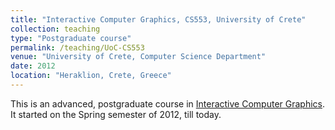 ```yaml
---
title: "Interactive Computer Graphics, CS553, University of Crete"
collection: teaching
type: "Postgraduate course"
permalink: /teaching/UoC-CS553
venue: "University of Crete, Computer Science Department"
date: 2012
location: "Heraklion, Crete, Greece"
---
```


This is an advanced, postgraduate course in [Interactive Computer Graphics](https://www.csd.uoc.gr/CSD/index.jsp?content=pg_courses_catalog&openmenu=demoAcc4&lang=en&course=140). It started on the Spring semester of 2012, till today.

<!-- Heading 1
======

Heading 2
======

Heading 3
======

-->